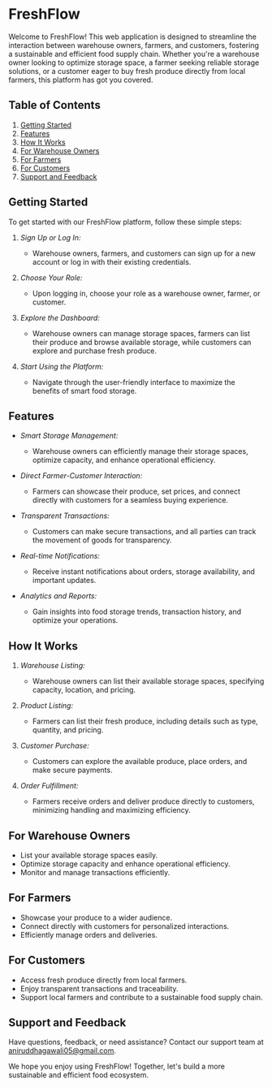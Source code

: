 # FreshFlow

Welcome to FreshFlow! This web application is designed to streamline the interaction between warehouse owners, farmers, and customers, fostering a sustainable and efficient food supply chain. Whether you're a warehouse owner looking to optimize storage space, a farmer seeking reliable storage solutions, or a customer eager to buy fresh produce directly from local farmers, this platform has got you covered.

## Table of Contents
1. [Getting Started](#getting-started)
2. [Features](#features)
3. [How It Works](#how-it-works)
4. [For Warehouse Owners](#for-warehouse-owners)
5. [For Farmers](#for-farmers)
6. [For Customers](#for-customers)
7. [Support and Feedback](#support-and-feedback)

## Getting Started

To get started with our FreshFlow platform, follow these simple steps:

1. *Sign Up or Log In:*
   - Warehouse owners, farmers, and customers can sign up for a new account or log in with their existing credentials.

2. *Choose Your Role:*
   - Upon logging in, choose your role as a warehouse owner, farmer, or customer.

3. *Explore the Dashboard:*
   - Warehouse owners can manage storage spaces, farmers can list their produce and browse available storage, while customers can explore and purchase fresh produce.

4. *Start Using the Platform:*
   - Navigate through the user-friendly interface to maximize the benefits of smart food storage.

## Features

- *Smart Storage Management:*
  - Warehouse owners can efficiently manage their storage spaces, optimize capacity, and enhance operational efficiency.

- *Direct Farmer-Customer Interaction:*
  - Farmers can showcase their produce, set prices, and connect directly with customers for a seamless buying experience.

- *Transparent Transactions:*
  - Customers can make secure transactions, and all parties can track the movement of goods for transparency.

- *Real-time Notifications:*
  - Receive instant notifications about orders, storage availability, and important updates.

- *Analytics and Reports:*
  - Gain insights into food storage trends, transaction history, and optimize your operations.

## How It Works

1. *Warehouse Listing:*
   - Warehouse owners can list their available storage spaces, specifying capacity, location, and pricing.

2. *Product Listing:*
   - Farmers can list their fresh produce, including details such as type, quantity, and pricing.

3. *Customer Purchase:*
   - Customers can explore the available produce, place orders, and make secure payments.

4. *Order Fulfillment:*
   - Farmers receive orders and deliver produce directly to customers, minimizing handling and maximizing efficiency.

## For Warehouse Owners

- List your available storage spaces easily.
- Optimize storage capacity and enhance operational efficiency.
- Monitor and manage transactions efficiently.

## For Farmers

- Showcase your produce to a wider audience.
- Connect directly with customers for personalized interactions.
- Efficiently manage orders and deliveries.

## For Customers

- Access fresh produce directly from local farmers.
- Enjoy transparent transactions and traceability.
- Support local farmers and contribute to a sustainable food supply chain.

## Support and Feedback

Have questions, feedback, or need assistance? Contact our support team at [aniruddhagawali05@gmail.com](mailto:aniruddhagawali05@gmail.com).

We hope you enjoy using FreshFlow! Together, let's build a more sustainable and efficient food ecosystem.